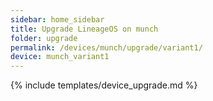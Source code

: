 ```yaml
---
sidebar: home_sidebar
title: Upgrade LineageOS on munch
folder: upgrade
permalink: /devices/munch/upgrade/variant1/
device: munch_variant1
---
```

{% include templates/device_upgrade.md %}
